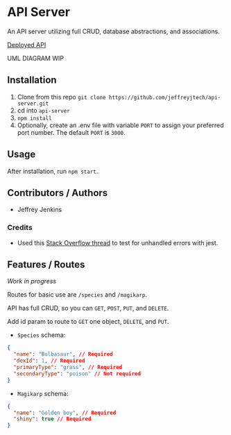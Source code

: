 # API Server

An API server utilizing full CRUD, database abstractions, and associations.

[Deployed API](https://jjtech-api-server.herokuapp.com/)

UML DIAGRAM WIP
<!-- ![UML Diagram](./assets/uml-401-lab-3.jpg) -->

## Installation

1. Clone from this repo `git clone https://github.com/jeffreyjtech/api-server.git`
2. cd into `api-server`
3. `npm install`
4. Optionally, create an .env file with variable `PORT` to assign your preferred port number. The default `PORT` is `3000`.

## Usage

After installation, run `npm start`.

## Contributors / Authors

- Jeffrey Jenkins

### Credits

- Used this [Stack Overflow thread](https://stackoverflow.com/questions/50643965/jest-testing-try-catch) to test for unhandled errors with jest.

## Features / Routes

*Work in progress* <!-- -->

Routes for basic use are `/species` and `/magikarp`.

API has full CRUD, so you can `GET`, `POST`, `PUT`, and `DELETE`.

Add id param to route to `GET` one object, `DELETE`, and `PUT`.

- `Species` schema:

```json
{
  "name": "Bulbasaur", // Required
  "dexId": 1, // Required
  "primaryType": "grass", // Required
  "secondaryType": "poison" // Not required
}
```

- `Magikarp` schema:

```json
{
  "name": "Golden boy", // Required
  "shiny": true // Required
}
```
